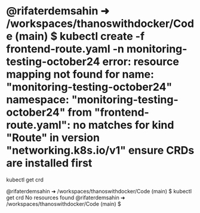 @rifaterdemsahin ➜ /workspaces/thanoswithdocker/Code (main) $ kubectl create -f frontend-route.yaml -n monitoring-testing-october24
error: resource mapping not found for name: "monitoring-testing-october24" namespace: "monitoring-testing-october24" from "frontend-route.yaml": no matches for kind "Route" in version "networking.k8s.io/v1"
ensure CRDs are installed first
================
kubectl get crd

@rifaterdemsahin ➜ /workspaces/thanoswithdocker/Code (main) $ kubectl get crd
No resources found
@rifaterdemsahin ➜ /workspaces/thanoswithdocker/Code (main) $ 